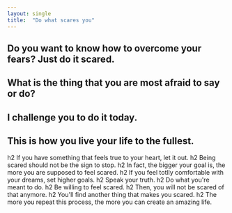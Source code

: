 ```yaml
---
layout: single
title:  "Do what scares you"
---
```


## Do you want to know how to overcome your fears? Just do it scared.
## What is the thing that you are most afraid to say or do?
## I challenge you to do it today.
## This is how you live your life to the fullest.
h2 If you have something that feels true to your heart, let it out.
h2 Being scared should not be the sign to stop.
h2 In fact, the bigger your goal is, the more you are supposed to feel scared.
h2 If you feel totlly comfortable with your dreams, set higher goals.
h2 Speak your truth.
h2 Do what you're meant to do.
h2 Be willing to feel scared.
h2 Then, you will not be scared of that anymore.
h2 You'll find another thing that makes you scared.
h2 The more you repeat this process, the more you can create an amazing life.
